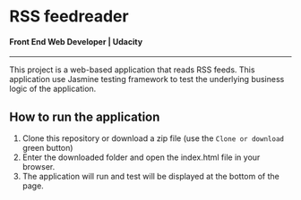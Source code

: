 # RSS feedreader
#### Front End Web Developer | Udacity
---

This project is a web-based application that reads RSS feeds. This application use Jasmine testing framework to test the underlying business logic of the application.


## How to run the application
1. Clone this repository or download a zip file (use the `Clone or download` green button)
2. Enter the downloaded folder and open the index.html file in your browser.
3. The application will run and test will be displayed at the bottom of the page.
